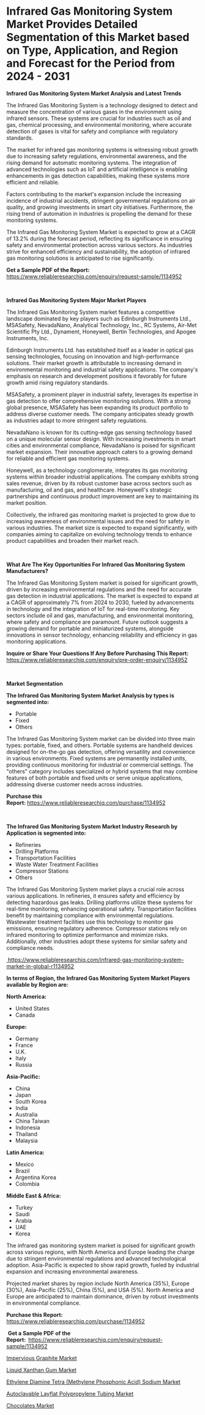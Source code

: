 <p><h1>Infrared Gas Monitoring System Market Provides Detailed Segmentation of this Market based on Type, Application, and Region and Forecast for the Period from 2024 - 2031</h1></p><p><strong>Infrared Gas Monitoring System Market Analysis and Latest Trends</strong></p>
<p><p>The Infrared Gas Monitoring System is a technology designed to detect and measure the concentration of various gases in the environment using infrared sensors. These systems are crucial for industries such as oil and gas, chemical processing, and environmental monitoring, where accurate detection of gases is vital for safety and compliance with regulatory standards.</p><p>The market for infrared gas monitoring systems is witnessing robust growth due to increasing safety regulations, environmental awareness, and the rising demand for automatic monitoring systems. The integration of advanced technologies such as IoT and artificial intelligence is enabling enhancements in gas detection capabilities, making these systems more efficient and reliable.</p><p>Factors contributing to the market's expansion include the increasing incidence of industrial accidents, stringent governmental regulations on air quality, and growing investments in smart city initiatives. Furthermore, the rising trend of automation in industries is propelling the demand for these monitoring systems.</p><p>The Infrared Gas Monitoring System Market is expected to grow at a CAGR of 13.2% during the forecast period, reflecting its significance in ensuring safety and environmental protection across various sectors. As industries strive for enhanced efficiency and sustainability, the adoption of infrared gas monitoring solutions is anticipated to rise significantly.</p></p>
<p><strong>Get a Sample PDF of the Report:&nbsp;</strong> <a href="https://www.reliableresearchiq.com/enquiry/request-sample/1134952?utm_campaign=1094&utm_medium=2&utm_source=Github&utm_content=ia&utm_term=09102024&utm_id=infrared-gas-monitoring-system">https://www.reliableresearchiq.com/enquiry/request-sample/1134952</a></p>
<p>&nbsp;</p>
<p><strong>Infrared Gas Monitoring System Major Market Players</strong></p>
<p><p>The Infrared Gas Monitoring System market features a competitive landscape dominated by key players such as Edinburgh Instruments Ltd., MSASafety, NevadaNano, Analytical Technology, Inc., RC Systems, Air-Met Scientific Pty Ltd., Dynament, Honeywell, Bertin Technologies, and Apogee Instruments, Inc. </p><p>Edinburgh Instruments Ltd. has established itself as a leader in optical gas sensing technologies, focusing on innovation and high-performance solutions. Their market growth is attributable to increasing demand in environmental monitoring and industrial safety applications. The company's emphasis on research and development positions it favorably for future growth amid rising regulatory standards.</p><p>MSASafety, a prominent player in industrial safety, leverages its expertise in gas detection to offer comprehensive monitoring solutions. With a strong global presence, MSASafety has been expanding its product portfolio to address diverse customer needs. The company anticipates steady growth as industries adapt to more stringent safety regulations.</p><p>NevadaNano is known for its cutting-edge gas sensing technology based on a unique molecular sensor design. With increasing investments in smart cities and environmental compliance, NevadaNano is poised for significant market expansion. Their innovative approach caters to a growing demand for reliable and efficient gas monitoring systems.</p><p>Honeywell, as a technology conglomerate, integrates its gas monitoring systems within broader industrial applications. The company exhibits strong sales revenue, driven by its robust customer base across sectors such as manufacturing, oil and gas, and healthcare. Honeywell's strategic partnerships and continuous product improvement are key to maintaining its market position.</p><p>Collectively, the infrared gas monitoring market is projected to grow due to increasing awareness of environmental issues and the need for safety in various industries. The market size is expected to expand significantly, with companies aiming to capitalize on evolving technology trends to enhance product capabilities and broaden their market reach.</p></p>
<p>&nbsp;</p>
<p><strong>What Are The Key Opportunities For Infrared Gas Monitoring System Manufacturers?</strong></p>
<p><p>The Infrared Gas Monitoring System market is poised for significant growth, driven by increasing environmental regulations and the need for accurate gas detection in industrial applications. The market is expected to expand at a CAGR of approximately 7% from 2024 to 2030, fueled by advancements in technology and the integration of IoT for real-time monitoring. Key sectors include oil and gas, manufacturing, and environmental monitoring, where safety and compliance are paramount. Future outlook suggests a growing demand for portable and miniaturized systems, alongside innovations in sensor technology, enhancing reliability and efficiency in gas monitoring applications.</p></p>
<p><strong>Inquire or Share Your Questions If Any Before Purchasing This Report:</strong> <a href="https://www.reliableresearchiq.com/enquiry/pre-order-enquiry/1134952?utm_campaign=1094&utm_medium=2&utm_source=Github&utm_content=ia&utm_term=09102024&utm_id=infrared-gas-monitoring-system">https://www.reliableresearchiq.com/enquiry/pre-order-enquiry/1134952</a></p>
<p>&nbsp;</p>
<p><strong>Market Segmentation</strong></p>
<p><strong>The Infrared Gas Monitoring System Market Analysis by types is segmented into:</strong></p>
<p><ul><li>Portable</li><li>Fixed</li><li>Others</li></ul></p>
<p><p>The Infrared Gas Monitoring System market can be divided into three main types: portable, fixed, and others. Portable systems are handheld devices designed for on-the-go gas detection, offering versatility and convenience in various environments. Fixed systems are permanently installed units, providing continuous monitoring for industrial or commercial settings. The "others" category includes specialized or hybrid systems that may combine features of both portable and fixed units or serve unique applications, addressing diverse customer needs across industries.</p></p>
<p><strong>Purchase this Report:&nbsp;</strong><a href="https://www.reliableresearchiq.com/purchase/1134952?utm_campaign=1094&utm_medium=2&utm_source=Github&utm_content=ia&utm_term=09102024&utm_id=infrared-gas-monitoring-system">https://www.reliableresearchiq.com/purchase/1134952</a></p>
<p>&nbsp;</p>
<p><strong>The Infrared Gas Monitoring System Market Industry Research by Application is segmented into:</strong></p>
<p><ul><li>Refineries</li><li>Drilling Platforms</li><li>Transportation Facilities</li><li>Waste Water Treatment Facilities</li><li>Compressor Stations</li><li>Others</li></ul></p>
<p><p>The Infrared Gas Monitoring System market plays a crucial role across various applications. In refineries, it ensures safety and efficiency by detecting hazardous gas leaks. Drilling platforms utilize these systems for real-time monitoring, enhancing operational safety. Transportation facilities benefit by maintaining compliance with environmental regulations. Wastewater treatment facilities use this technology to monitor gas emissions, ensuring regulatory adherence. Compressor stations rely on infrared monitoring to optimize performance and minimize risks. Additionally, other industries adopt these systems for similar safety and compliance needs.</p></p>
<p><a href="https://www.reliableresearchiq.com/infrared-gas-monitoring-system-market-in-global-r1134952?utm_campaign=1094&utm_medium=2&utm_source=Github&utm_content=ia&utm_term=09102024&utm_id=infrared-gas-monitoring-system">&nbsp;https://www.reliableresearchiq.com/infrared-gas-monitoring-system-market-in-global-r1134952</a></p>
<p><strong>In terms of Region, the Infrared Gas Monitoring System Market Players available by Region are:</strong></p>
<p>
    <p> <strong> North America: </strong>
        <ul>
            <li>United States</li>
            <li>Canada</li>
        </ul>
        </p> 
    <p> <strong> Europe: </strong>
        <ul>
            <li>Germany</li>
            <li>France</li>
            <li>U.K.</li>
            <li>Italy</li>
            <li>Russia</li>
        </ul>
        </p> 
    <p> <strong> Asia-Pacific: </strong>
        <ul>
            <li>China</li>
            <li>Japan</li>
            <li>South Korea</li>
            <li>India</li>
            <li>Australia</li>
            <li>China Taiwan</li>
            <li>Indonesia</li>
            <li>Thailand</li>
            <li>Malaysia</li>
        </ul>
        </p> 
    <p> <strong> Latin America: </strong>
        <ul>
            <li>Mexico</li>
            <li>Brazil</li>
            <li>Argentina Korea</li>
            <li>Colombia</li>
        </ul>
        </p> 
    <p> <strong> Middle East & Africa: </strong>
        <ul>
            <li>Turkey</li>
            <li>Saudi</li>
            <li>Arabia</li>
            <li>UAE</li>
            <li>Korea</li>
        </ul>
    </p>
    </p>
<p><p>The infrared gas monitoring system market is poised for significant growth across various regions, with North America and Europe leading the charge due to stringent environmental regulations and advanced technological adoption. Asia-Pacific is expected to show rapid growth, fueled by industrial expansion and increasing environmental awareness. </p><p>Projected market shares by region include North America (35%), Europe (30%), Asia-Pacific (25%), China (5%), and USA (5%). North America and Europe are anticipated to maintain dominance, driven by robust investments in environmental compliance.</p></p>
<p><strong>Purchase this Report: </strong><a href="https://www.reliableresearchiq.com/purchase/1134952?utm_campaign=1094&utm_medium=2&utm_source=Github&utm_content=ia&utm_term=09102024&utm_id=infrared-gas-monitoring-system">https://www.reliableresearchiq.com/purchase/1134952</a></p>
<p>&nbsp;<strong>Get a Sample PDF of the Report:&nbsp;&nbsp;</strong><a href="https://www.reliableresearchiq.com/enquiry/request-sample/1134952?utm_campaign=1094&utm_medium=2&utm_source=Github&utm_content=ia&utm_term=09102024&utm_id=infrared-gas-monitoring-system">https://www.reliableresearchiq.com/enquiry/request-sample/1134952</a></p>
<p><strong></strong></p>
<p><p><a href="https://www.linkedin.com/pulse/navigating-impervious-graphite-market-expert-analysis-forecast-r8nhf?utm_campaign=1094&utm_medium=2&utm_source=Github&utm_content=ia&utm_term=09102024&utm_id=infrared-gas-monitoring-system">Impervious Graphite Market</a></p><p><a href="https://www.linkedin.com/pulse/navigating-liquid-xanthan-gum-market-expert-analysis-forecast-wmqlc?utm_campaign=1094&utm_medium=2&utm_source=Github&utm_content=ia&utm_term=09102024&utm_id=infrared-gas-monitoring-system">Liquid Xanthan Gum Market</a></p><p><a href="https://github.com/cyndyeisoamsden/Market-Research-Report-List-1/blob/main/ethylene-diamine-tetra-methylene-phosphonic-acid-sodium-market.md?utm_campaign=1094&utm_medium=2&utm_source=Github&utm_content=ia&utm_term=09102024&utm_id=infrared-gas-monitoring-system">Ethylene Diamine Tetra (Methylene Phosphonic Acid) Sodium Market</a></p><p><a href="https://github.com/LoretaDushku585/Market-Research-Report-List-1/blob/main/autoclavable-layflat-polypropylene-tubing-market.md?utm_campaign=1094&utm_medium=2&utm_source=Github&utm_content=ia&utm_term=09102024&utm_id=infrared-gas-monitoring-system">Autoclavable Layflat Polypropylene Tubing Market</a></p><p><a href="https://issuu.com/reportprime-2/docs/chocolates-market-size-2030.pptx_3b9235f46a9b05?utm_campaign=1094&utm_medium=2&utm_source=Github&utm_content=ia&utm_term=09102024&utm_id=infrared-gas-monitoring-system">Chocolates Market</a></p></p>